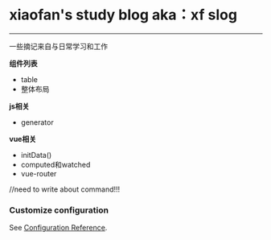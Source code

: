 # xiaofan's study blog aka：xf slog

---------

一些摘记来自与日常学习和工作

**组件列表**
* table
* 整体布局
  
**js相关**
* generator

**vue相关**
* initData()
* computed和watched
* vue-router

//need to write about command!!!

### Customize configuration
See [Configuration Reference](https://cli.vuejs.org/config/).
